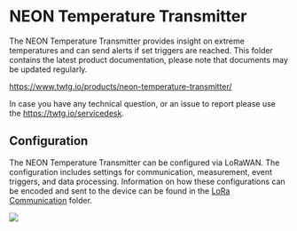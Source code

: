 # NEON Temperature Transmitter

The NEON Temperature Transmitter provides insight on extreme temperatures and can send alerts if set triggers are reached.
This folder contains the latest product documentation, please note that documents may be updated regularly.

https://www.twtg.io/products/neon-temperature-transmitter/

In case you have any technical question, or an issue to report please use the https://twtg.io/servicedesk.

## Configuration

The NEON Temperature Transmitter can be configured via LoRaWAN.
The configuration includes settings for communication, measurement, event triggers, and data processing.
Information on how these configurations can be encoded and sent to the device can be found in the [LoRa Communication](LoRa%20Communication) folder.

![](../.resources/tt.jpg) 

